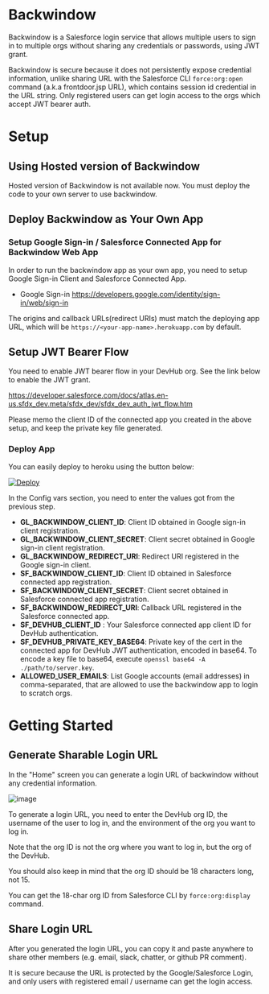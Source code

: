 # Backwindow

Backwindow is a Salesforce login service that allows multiple users to sign in to multiple orgs without sharing any credentials or passwords, using JWT grant.

Backwindow is secure because it does not persistently expose credential information, unlike sharing URL with the Salesforce CLI `force:org:open` command (a.k.a frontdoor.jsp URL), which contains session id credential in the URL string.
Only registered users can get login access to the orgs which accept JWT bearer auth.

# Setup

## Using Hosted version of Backwindow

Hosted version of Backwindow is not available now.
You must deploy the code to your own server to use backwindow.

## Deploy Backwindow as Your Own App

### Setup Google Sign-in / Salesforce Connected App for Backwindow Web App

In order to run the backwindow app as your own app, you need to setup Google Sign-in Client and Salesforce Connected App.

* Google Sign-in https://developers.google.com/identity/sign-in/web/sign-in

The origins and callback URLs(redirect URIs) must match the deploying app URL, which will be `https://<your-app-name>.herokuapp.com` by default.

## Setup JWT Bearer Flow

You need to enable JWT bearer flow in your DevHub org. See the link below to enable the JWT grant.

https://developer.salesforce.com/docs/atlas.en-us.sfdx_dev.meta/sfdx_dev/sfdx_dev_auth_jwt_flow.htm

Please memo the client ID of the connected app you created in the above setup, and keep the private key file generated.

### Deploy App 

You can easily deploy to heroku using the button below:

[![Deploy](https://www.herokucdn.com/deploy/button.svg)](https://heroku.com/deploy?template=https://github.com/stomita/salesforce-backwindow-web)

In the Config vars section, you need to enter the values got from the previous step.

- **GL_BACKWINDOW_CLIENT_ID**: Client ID obtained in Google sign-in client registration.
- **GL_BACKWINDOW_CLIENT_SECRET**: Client secret obtained in Google sign-in client registration.
- **GL_BACKWINDOW_REDIRECT_URI**: Redirect URI registered in the Google sign-in client.
- **SF_BACKWINDOW_CLIENT_ID**: Client ID obtained in Salesforce connected app registration.
- **SF_BACKWINDOW_CLIENT_SECRET**: Client secret obtained in Salesforce connected app registration.
- **SF_BACKWINDOW_REDIRECT_URI**: Callback URL registered in the Salesforce connected app.
- **SF_DEVHUB_CLIENT_ID** : Your Salesforce connected app client ID for DevHub authentication.
- **SF_DEVHUB_PRIVATE_KEY_BASE64**: Private key of the cert in the connected app for DevHub JWT authentication, encoded in base64. To encode a key file to base64, execute `openssl base64 -A ./path/to/server.key`. 
- **ALLOWED_USER_EMAILS**: List Google accounts (email addresses) in comma-separated, that are allowed to use the backwindow app to login to scratch orgs.

# Getting Started

## Generate Sharable Login URL

In the "Home" screen you can generate a login URL of backwindow without any credential information.

![image](https://user-images.githubusercontent.com/23387/142156337-6980f35e-6d55-4965-a8dd-6ce420ac737f.png)

To generate a login URL, you need to enter the DevHub org ID, the username of the user to log in, and the environment of the org you want to log in.

Note that the org ID is not the org where you want to log in, but the org of the DevHub.

You should also keep in mind that the org ID should be 18 characters long, not 15.

You can get the 18-char org ID from Salesforce CLI by `force:org:display` command.

## Share Login URL

After you generated the login URL, you can copy it and paste anywhere to share other members (e.g. email, slack, chatter, or github PR comment).

It is secure because the URL is protected by the Google/Salesforce Login, and only users with registered email / username can get the login access.


